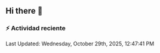 ## Hi there 👋

<!--
**LibardoBT/LibardoBT** is a ✨ _special_ ✨ repository because its `README.md` (this file) appears on your GitHub profile.

Here are some ideas to get you started:

- 🔭 I’m currently working on ...
- 🌱 I’m currently learning ...
- 👯 I’m looking to collaborate on ...
- 🤔 I’m looking for help with ...
- 💬 Ask me about ...
- 📫 How to reach me: ...
- 😄 Pronouns: ...
- ⚡ Fun fact: ...
-->
### :zap: Actividad reciente
<!--RECENT_ACTIVITY:start-->
<!--RECENT_ACTIVITY:end-->
<!--RECENT_ACTIVITY:last_update-->
Last Updated: Wednesday, October 29th, 2025, 12:47:41 PM
<!--RECENT_ACTIVITY:last_update_end-->
